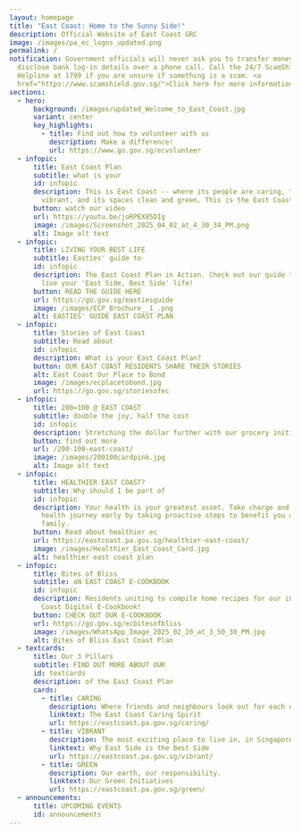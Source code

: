 ```yaml
---
layout: homepage
title: "East Coast: Home to the Sunny Side!"
description: Official Website of East Coast GRC
image: /images/pa_ec_logos_updated.png
permalink: /
notification: Government officials will never ask you to transfer money or
  disclose bank log-in details over a phone call. Call the 24/7 ScamShield
  Helpline at 1799 if you are unsure if something is a scam. <a
  href="https://www.scamshield.gov.sg/">Click here for more information</a>.
sections:
  - hero:
      background: /images/updated_Welcome_to_East_Coast.jpg
      variant: center
      key_highlights:
        - title: Find out how to volunteer with us
          description: Make a difference!
          url: https://www.go.gov.sg/ecvolunteer
  - infopic:
      title: East Coast Plan
      subtitle: what is your
      id: infopic
      description: This is East Coast -- where its people are caring, the community is
        vibrant, and its spaces clean and green. This is the East Coast Plan.
      button: watch our video
      url: https://youtu.be/joRPEX85DIg
      image: /images/Screenshot_2025_04_02_at_4_30_34_PM.png
      alt: Image alt text
  - infopic:
      title: LIVING YOUR BEST LIFE
      subtitle: Easties' guide to
      id: infopic
      description: The East Coast Plan in Action. Check out our guide to how you can
        live your 'East Side, Best Side' life!
      button: READ THE GUIDE HERE
      url: https://go.gov.sg/eastiesguide
      image: /images/ECP_Brochure__1_.png
      alt: EASTIES' GUIDE EAST COAST PLAN
  - infopic:
      title: Stories of East Coast
      subtitle: Read about
      id: infopic
      description: What is your East Coast Plan?
      button: OUR EAST COAST RESIDENTS SHARE THEIR STORIES
      alt: East Coast Our Place to Bond
      image: /images/ecplacetobond.jpg
      url: https://go.gov.sg/storiesofec
  - infopic:
      title: 200=100 @ EAST COAST
      subtitle: double the joy, half the cost
      id: infopic
      description: Stretching the dollar further with our grocery initiative.
      button: find out more
      url: /200-100-east-coast/
      image: /images/200100cardpink.jpg
      alt: Image alt text
  - infopic:
      title: HEALTHIER EAST COAST?
      subtitle: Why should I be part of
      id: infopic
      description: Your health is your greatest asset. Take charge and start your
        health journey early by taking proactive steps to benefit you and your
        family.
      button: Read about healthier ec
      url: https://eastcoast.pa.gov.sg/healthier-east-coast/
      image: /images/Healthier_East_Coast_Card.jpg
      alt: healthier east coast plan
  - infopic:
      title: Bites of Bliss
      subtitle: aN EAST COAST E-COOKBOOK
      id: infopic
      description: Residents uniting to compile home recipes for our inaugural East
        Coast Digital E-Cookbook!
      button: CHECK OUT OUR E-COOKBOOK
      url: https://go.gov.sg/ecbitesofbliss
      image: /images/WhatsApp_Image_2025_02_20_at_3_50_30_PM.jpg
      alt: Bites of Bliss East Coast Plan
  - textcards:
      title: Our 3 Pillars
      subtitle: FIND OUT MORE ABOUT OUR
      id: textcards
      description: of the East Coast Plan
      cards:
        - title: CARING
          description: Where friends and neighbours look out for each other.
          linktext: The East Coast Caring Spirit
          url: https://eastcoast.pa.gov.sg/caring/
        - title: VIBRANT
          description: The most exciting place to live in, in Singapore.
          linktext: Why East Side is the Best Side
          url: https://eastcoast.pa.gov.sg/vibrant/
        - title: GREEN
          description: Our earth, our responsibility.
          linktext: Our Green Initiatives
          url: https://eastcoast.pa.gov.sg/green/
  - announcements:
      title: UPCOMING EVENTS
      id: announcements
---
```

